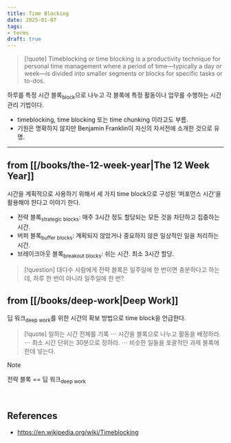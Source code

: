 ```yaml
---
title: Time Blocking
date: 2025-01-07
tags:
- terms
draft: true
---
```


> [!quote]
> Timeblocking or time blocking is a productivity technique for personal time management where a period of time—typically a day or week—is divided into smaller segments or blocks for specific tasks or to-dos.

하루를 특정 시간 블록<sub>block</sub>으로 나누고 각 블록에 특정 활동이나 업무를 수행하는 시간 관리 기법이다.
- timeblocking, time blocking 또는 time chunking 이라고도 부름.
- 기원은 명확하지 않지만 Benjamin Franklin이 자신의 자서전에 소개한 것으로 유명.

---
## from [[/books/the-12-week-year|The 12 Week Year]]
시간을 계획적으로 사용하기 위해서 세 가지 time block으로 구성된 ‘퍼포먼스 시간’을 활용해야 한다고 이야기 한다.
- 전략 블록<sub>strategic blocks</sub>: 매주 3시간 정도 할당되는 모든 것을 차단하고 집중하는 시간.
- 버퍼 블록<sub>buffer blocks</sub>: 계획되지 않았거나 중요하지 않은 일상적인 일을 처리하는 시간.
- 브레이크아웃 블록<sub>breakout blocks</sub>: 쉬는 시간. 최소 3시간 할당.

> [!question]
> 대다수 사람에게 전략 블록은 일주일에 한 번이면 충분하다고 하는데, 하루 한 번이 아니라 일주일에 한 번?

## from [[/books/deep-work|Deep Work]]
딥 워크<sub>deep work</sub>를 위한 시간의 확보 방법으로 time block을 언급한다.

> [!quote]
> 일하는 시간 전체를 기록 $\cdots$ 시간을 블록으로 나누고 활동을 배정하라. $\cdots$ 최소 시간 단위는 30분으로 정하라. $\cdots$ 비슷한 일들을 포괄적인 과제 블록에 한데 넣는다.

> [!note]
> 전략 블록 == 딥 워크<sub>deep work</sub>

<BR />

## References
- https://en.wikipedia.org/wiki/Timeblocking